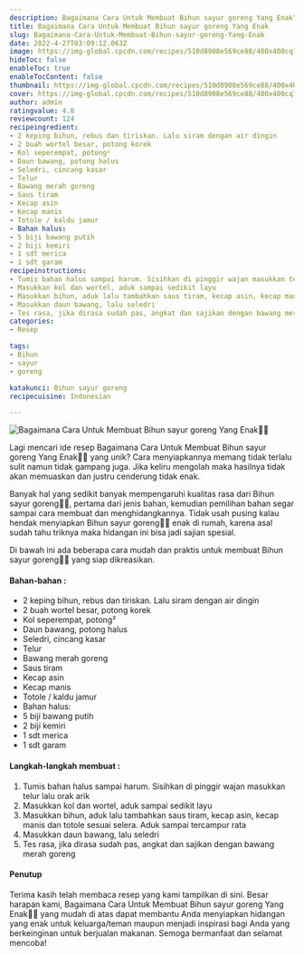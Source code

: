 ```yaml
---
description: Bagaimana Cara Untuk Membuat Bihun sayur goreng Yang Enak"
title: Bagaimana Cara Untuk Membuat Bihun sayur goreng Yang Enak
slug: Bagaimana-Cara-Untuk-Membuat-Bihun-sayur-goreng-Yang-Enak
date: 2022-4-27T03:09:12.063Z
image: https://img-global.cpcdn.com/recipes/510d8908e569ce88/400x400cq70/photo.jpg
hideToc: false
enableToc: true
enableTocContent: false
thumbnail: https://img-global.cpcdn.com/recipes/510d8908e569ce88/400x400cq70/photo.jpg
cover: https://img-global.cpcdn.com/recipes/510d8908e569ce88/400x400cq70/photo.jpg
author: admin
ratingvalue: 4.8
reviewcount: 124
recipeingredient:
- 2 keping bihun, rebus dan tiriskan. Lalu siram dengan air dingin
- 2 buah wortel besar, potong korek
- Kol seperempat, potong²
- Daun bawang, potong halus
- Seledri, cincang kasar
- Telur
- Bawang merah goreng
- Saus tiram
- Kecap asin
- Kecap manis
- Totole / kaldu jamur
- Bahan halus:
- 5 biji bawang putih
- 2 biji kemiri
- 1 sdt merica
- 1 sdt garam
recipeinstructions:
- Tumis bahan halus sampai harum. Sisihkan di pinggir wajan masukkan telur lalu orak arik
- Masukkan kol dan wortel, aduk sampai sedikit layu
- Masukkan bihun, aduk lalu tambahkan saus tiram, kecap asin, kecap manis dan totole sesuai selera. Aduk sampai tercampur rata
- Masukkan daun bawang, lalu seledri
- Tes rasa, jika dirasa sudah pas, angkat dan sajikan dengan bawang merah goreng
categories:
- Resep

tags:
- Bihun
- sayur
- goreng

katakunci: Bihun sayur goreng
recipecuisine: Indonesian

---
```


![Bagaimana Cara Untuk Membuat Bihun sayur goreng Yang Enak👩‍🍳](https://img-global.cpcdn.com/recipes/510d8908e569ce88/400x400cq70/photo.jpg)

Lagi mencari ide resep Bagaimana Cara Untuk Membuat Bihun sayur goreng Yang Enak👩‍🍳 yang unik? Cara menyiapkannya memang tidak terlalu sulit namun tidak gampang juga. Jika keliru mengolah maka hasilnya tidak akan memuaskan dan justru cenderung tidak enak.

Banyak hal yang sedikit banyak mempengaruhi kualitas rasa dari Bihun sayur goreng👩‍🍳, pertama dari jenis bahan, kemudian pemilihan bahan segar sampai cara membuat dan menghidangkannya. Tidak usah pusing kalau hendak menyiapkan Bihun sayur goreng👩‍🍳 enak di rumah, karena asal sudah tahu triknya maka hidangan ini bisa jadi sajian spesial.

Di bawah ini ada beberapa cara mudah dan praktis untuk membuat Bihun sayur goreng👩‍🍳 yang siap dikreasikan.

<!--inarticleads1-->

#### Bahan-bahan :

- 2 keping bihun, rebus dan tiriskan. Lalu siram dengan air dingin
- 2 buah wortel besar, potong korek
- Kol seperempat, potong²
- Daun bawang, potong halus
- Seledri, cincang kasar
- Telur
- Bawang merah goreng
- Saus tiram
- Kecap asin
- Kecap manis
- Totole / kaldu jamur
- Bahan halus:
- 5 biji bawang putih
- 2 biji kemiri
- 1 sdt merica
- 1 sdt garam

<!--inarticleads2-->

#### Langkah-langkah membuat :

1. Tumis bahan halus sampai harum. Sisihkan di pinggir wajan masukkan telur lalu orak arik
1. Masukkan kol dan wortel, aduk sampai sedikit layu
1. Masukkan bihun, aduk lalu tambahkan saus tiram, kecap asin, kecap manis dan totole sesuai selera. Aduk sampai tercampur rata
1. Masukkan daun bawang, lalu seledri
1. Tes rasa, jika dirasa sudah pas, angkat dan sajikan dengan bawang merah goreng

#### Penutup

Terima kasih telah membaca resep yang kami tampilkan di sini. Besar harapan kami, Bagaimana Cara Untuk Membuat Bihun sayur goreng Yang Enak👩‍🍳 yang mudah di atas dapat membantu Anda menyiapkan hidangan yang enak untuk keluarga/teman maupun menjadi inspirasi bagi Anda yang berkeinginan untuk berjualan makanan. Semoga bermanfaat dan selamat mencoba!
